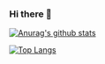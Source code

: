 ### Hi there 👋

<!--
**Soruss/Soruss** is a ✨ _special_ ✨ repository because its `README.md` (this file) appears on your GitHub profile.

Here are some ideas to get you started:

- 🔭 I’m currently working on ...
- 🌱 I’m currently learning ...
- 👯 I’m looking to collaborate on ...
- 🤔 I’m looking for help with ...
- 💬 Ask me about ...
- 📫 How to reach me: ...
- 😄 Pronouns: ...
- ⚡ Fun fact: ...
-->

[![Anurag's github stats](https://github-readme-stats.vercel.app/api?username=soruss)](https://github.com/anuraghazra/github-readme-stats)

[![Top Langs](https://github-readme-stats.vercel.app/api/top-langs/?username=soruss)](https://github.com/anuraghazra/github-readme-stats)

